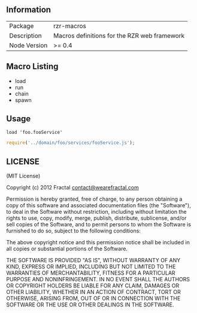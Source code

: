 ## Information

<table>
<tr>
<td>Package</td><td>rzr-macros</td>
</tr>
<tr>
<td>Description</td>
<td>Macros definitions for the RZR web framework</td>
</tr>
<tr>
<td>Node Version</td>
<td>>= 0.4</td>
</tr>
</table>

## Macro Listing

* load
* run
* chain
* spawn

## Usage

```coffee-script
load 'foo.fooService'
```

```javascript
require('../domain/foo/services/fooService.js');
```

## LICENSE

(MIT License)

Copyright (c) 2012 Fractal <contact@wearefractal.com>

Permission is hereby granted, free of charge, to any person obtaining
a copy of this software and associated documentation files (the
"Software"), to deal in the Software without restriction, including
without limitation the rights to use, copy, modify, merge, publish,
distribute, sublicense, and/or sell copies of the Software, and to
permit persons to whom the Software is furnished to do so, subject to
the following conditions:

The above copyright notice and this permission notice shall be
included in all copies or substantial portions of the Software.

THE SOFTWARE IS PROVIDED "AS IS", WITHOUT WARRANTY OF ANY KIND,
EXPRESS OR IMPLIED, INCLUDING BUT NOT LIMITED TO THE WARRANTIES OF
MERCHANTABILITY, FITNESS FOR A PARTICULAR PURPOSE AND
NONINFRINGEMENT. IN NO EVENT SHALL THE AUTHORS OR COPYRIGHT HOLDERS BE
LIABLE FOR ANY CLAIM, DAMAGES OR OTHER LIABILITY, WHETHER IN AN ACTION
OF CONTRACT, TORT OR OTHERWISE, ARISING FROM, OUT OF OR IN CONNECTION
WITH THE SOFTWARE OR THE USE OR OTHER DEALINGS IN THE SOFTWARE.
